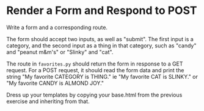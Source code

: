 Render a Form and Respond to POST
=================================

Write a form and a corresponding route.

The form should accept two inputs, as well as "submit". The first
input is a category, and the second input as a thing in that category,
such as "candy" and "peanut m&m's" or "Slinky" and "cat".

The route in `favorites.py` should return the form in response to a
GET request. For a POST request, it should read the form data and
print the string "My favorite CATEGORY is THING." ie "My favorite CAT
is SLINKY." or "My favorite CANDY is ALMOND JOY."

Dress up your templates by copying your base.html from the previous
exercise and inheriting from that.

